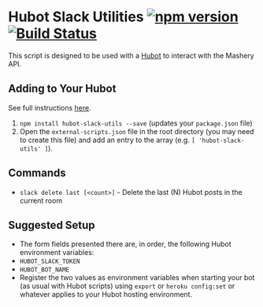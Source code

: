 
# Hubot Slack Utilities [![npm version](https://badge.fury.io/js/hubot-slack-utils.svg)](http://badge.fury.io/js/hubot-slack-utils) [![Build Status](https://travis-ci.org/Cox-Automotive/hubot-slack-utils.png)](https://travis-ci.org/Cox-Automotive/hubot-slack-utils)

This script is designed to be used with a [Hubot](http://hubot.github.com) to interact with the Mashery API.

## Adding to Your Hubot

See full instructions [here](https://github.com/github/hubot/blob/master/docs/scripting.md#npm-packages).

1. `npm install hubot-slack-utils --save` (updates your `package.json` file)
2. Open the `external-scripts.json` file in the root directory (you may need to create this file) and add an entry to the array (e.g. `[ 'hubot-slack-utils' ]`).

## Commands

- `slack delete last [<count>]` - Delete the last (N) Hubot posts in the current room

## Suggested Setup

* The form fields presented there are, in order, the following Hubot environment variables:
 * `HUBOT_SLACK_TOKEN`
 * `HUBOT_BOT_NAME`
* Register the two values as environment variables when starting your bot (as usual with Hubot scripts) using `export` or `heroku config:set` or whatever applies to your Hubot hosting environment.